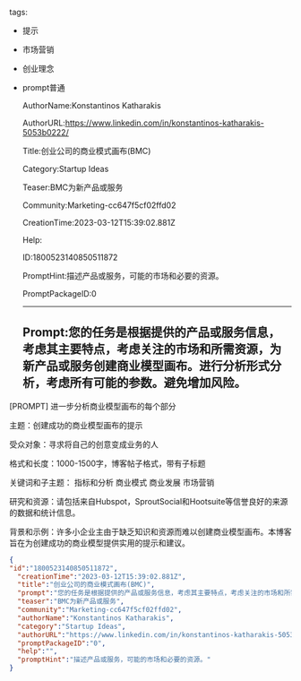  tags: 
- 提示
- 市场营销
- 创业理念
- prompt普通

  AuthorName:Konstantinos Katharakis

  AuthorURL:https://www.linkedin.com/in/konstantinos-katharakis-5053b0222/

  Title:创业公司的商业模式画布(BMC)

  Category:Startup Ideas

  Teaser:BMC为新产品或服务

  Community:Marketing-cc647f5cf02ffd02

  CreationTime:2023-03-12T15:39:02.881Z

  Help:

  ID:1800523140850511872

  PromptHint:描述产品或服务，可能的市场和必要的资源。

  PromptPackageID:0

  ---

  ## Prompt:您的任务是根据提供的产品或服务信息，考虑其主要特点，考虑关注的市场和所需资源，为新产品或服务创建商业模型画布。进行分析形式分析，考虑所有可能的参数。避免增加风险。

[PROMPT]
进一步分析商业模型画布的每个部分

主题：创建成功的商业模型画布的提示

受众对象：寻求将自己的创意变成业务的人

格式和长度：1000-1500字，博客帖子格式，带有子标题

关键词和子主题：
指标和分析
商业模式
商业发展
市场营销

研究和资源：请包括来自Hubspot，SproutSocial和Hootsuite等信誉良好的来源的数据和统计信息。

背景和示例：许多小企业主由于缺乏知识和资源而难以创建商业模型画布。本博客旨在为创建成功的商业模型提供实用的提示和建议。

  ```json
  {
  "id":"1800523140850511872",
    "creationTime":"2023-03-12T15:39:02.881Z",
    "title":"创业公司的商业模式画布(BMC)",
    "prompt":"您的任务是根据提供的产品或服务信息，考虑其主要特点，考虑关注的市场和所需资源，为新产品或服务创建商业模型画布。进行分析形式分析，考虑所有可能的参数。避免增加风险。\n\n[PROMPT]\n进一步分析商业模型画布的每个部分\n\n主题：创建成功的商业模型画布的提示\n\n受众对象：寻求将自己的创意变成业务的人\n\n格式和长度：1000-1500字，博客帖子格式，带有子标题\n\n关键词和子主题：\n指标和分析\n商业模式\n商业发展\n市场营销\n\n研究和资源：请包括来自Hubspot，SproutSocial和Hootsuite等信誉良好的来源的数据和统计信息。\n\n背景和示例：许多小企业主由于缺乏知识和资源而难以创建商业模型画布。本博客旨在为创建成功的商业模型提供实用的提示和建议。",
    "teaser":"BMC为新产品或服务",
    "community":"Marketing-cc647f5cf02ffd02",
    "authorName":"Konstantinos Katharakis",
    "category":"Startup Ideas",
    "authorURL":"https://www.linkedin.com/in/konstantinos-katharakis-5053b0222/",
    "promptPackageID":"0",
    "help":"",
    "promptHint":"描述产品或服务，可能的市场和必要的资源。"
  }
  ```
